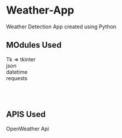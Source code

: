 # Weather-App

Weather Detection App created using Python

## MOdules Used

Tk => tkinter <br>
json <br>
datetime <br>
requests <br>

<br>
<br>

## APIS Used

OpenWeather Api <br>
